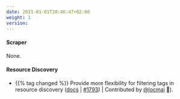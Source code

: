 ```yaml
---
date: 2021-01-01T20:46:47+02:00
weight: 1
version:
---
```


#### Scraper

None.

#### Resource Discovery

- {{% tag changed %}} Provide more flexibility for filtering tags in resource discovery ([docs](https://docs.promitor.io/configuration/v2.x/resource-discovery#criteria)
 | [#1793](https://github.com/tomkerkhove/promitor/issues/1793))
 | Contributed by [@locmai](https://github.com/locmai) 🎉).
